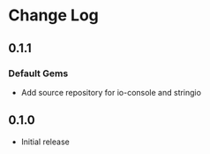 # Change Log

## 0.1.1
### Default Gems

- Add source repository for io-console and stringio

## 0.1.0

- Initial release
